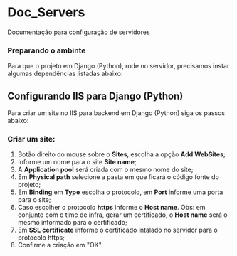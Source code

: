 # Doc_Servers
Documentação para configuração de servidores

### Preparando o ambinte
Para que o projeto em Django (Python), rode no servidor, precisamos instar algumas dependências listadas abaixo:



## Configurando IIS para Django (Python)
Para criar um site no IIS para backend em Django (Python) siga os passos abaixo:

### Criar um site:
1. Botão direito do mouse sobre o **Sites**, escolha a opção **Add WebSites**;
2. Informe um nome para o site **Site name**;
3. A **Application pool** será criada com o mesmo nome do site;
4. Em **Physical path** selecione a pasta em que ficará o código fonte do projeto;
5. Em **Binding** em **Type** escolha o protocolo, em **Port** informe uma porta para o site;
6. Caso escolher o protocolo **https** informe o **Host name**. Obs: em conjunto com o time de infra, gerar um certificado, o **Host name** será o mesmo informado para o certificado;
7. Em **SSL certificate** informe o certificado intalado no servidor para o protocolo https;
8. Confirme a criação em "OK".


